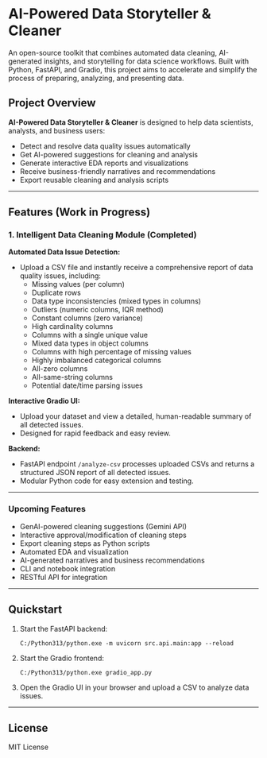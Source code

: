 # AI-Powered Data Storyteller & Cleaner

An open-source toolkit that combines automated data cleaning, AI-generated insights, and storytelling for data science workflows. Built with Python, FastAPI, and Gradio, this project aims to accelerate and simplify the process of preparing, analyzing, and presenting data.

## Project Overview

**AI-Powered Data Storyteller & Cleaner** is designed to help data scientists, analysts, and business users:
- Detect and resolve data quality issues automatically
- Get AI-powered suggestions for cleaning and analysis
- Generate interactive EDA reports and visualizations
- Receive business-friendly narratives and recommendations
- Export reusable cleaning and analysis scripts

---

## Features (Work in Progress)

### 1. Intelligent Data Cleaning Module (Completed)

**Automated Data Issue Detection:**
- Upload a CSV file and instantly receive a comprehensive report of data quality issues, including:
  - Missing values (per column)
  - Duplicate rows
  - Data type inconsistencies (mixed types in columns)
  - Outliers (numeric columns, IQR method)
  - Constant columns (zero variance)
  - High cardinality columns
  - Columns with a single unique value
  - Mixed data types in object columns
  - Columns with high percentage of missing values
  - Highly imbalanced categorical columns
  - All-zero columns
  - All-same-string columns
  - Potential date/time parsing issues

**Interactive Gradio UI:**
- Upload your dataset and view a detailed, human-readable summary of all detected issues.
- Designed for rapid feedback and easy review.

**Backend:**
- FastAPI endpoint `/analyze-csv` processes uploaded CSVs and returns a structured JSON report of all detected issues.
- Modular Python code for easy extension and testing.

---

### Upcoming Features
- GenAI-powered cleaning suggestions (Gemini API)
- Interactive approval/modification of cleaning steps
- Export cleaning steps as Python scripts
- Automated EDA and visualization
- AI-generated narratives and business recommendations
- CLI and notebook integration
- RESTful API for integration

---

## Quickstart

1. Start the FastAPI backend:
	```
	C:/Python313/python.exe -m uvicorn src.api.main:app --reload
	```
2. Start the Gradio frontend:
	```
	C:/Python313/python.exe gradio_app.py
	```
3. Open the Gradio UI in your browser and upload a CSV to analyze data issues.

---

## License

MIT License
